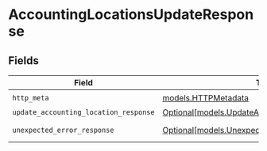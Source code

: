 # AccountingLocationsUpdateResponse


## Fields

| Field                                                                                              | Type                                                                                               | Required                                                                                           | Description                                                                                        |
| -------------------------------------------------------------------------------------------------- | -------------------------------------------------------------------------------------------------- | -------------------------------------------------------------------------------------------------- | -------------------------------------------------------------------------------------------------- |
| `http_meta`                                                                                        | [models.HTTPMetadata](../models/httpmetadata.md)                                                   | :heavy_check_mark:                                                                                 | N/A                                                                                                |
| `update_accounting_location_response`                                                              | [Optional[models.UpdateAccountingLocationResponse]](../models/updateaccountinglocationresponse.md) | :heavy_minus_sign:                                                                                 | Location                                                                                           |
| `unexpected_error_response`                                                                        | [Optional[models.UnexpectedErrorResponse]](../models/unexpectederrorresponse.md)                   | :heavy_minus_sign:                                                                                 | Unexpected error                                                                                   |